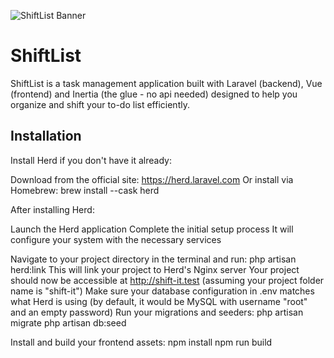 ![ShiftList Banner](https://res.cloudinary.com/dagb1kdy2/image/upload/v1744305713/snro22zljepf5fiowtnt.png)

# ShiftList

ShiftList is a task management application built with Laravel (backend), Vue (frontend) and Inertia (the glue - no api needed) designed to help you organize and shift your to-do list efficiently.

## Installation


Install Herd if you don't have it already:

Download from the official site: https://herd.laravel.com
Or install via Homebrew: brew install --cask herd


After installing Herd:

Launch the Herd application
Complete the initial setup process
It will configure your system with the necessary services


Navigate to your project directory in the terminal and run:
php artisan herd:link
This will link your project to Herd's Nginx server
Your project should now be accessible at http://shift-it.test (assuming your project folder name is "shift-it")
Make sure your database configuration in .env matches what Herd is using (by default, it would be MySQL with username "root" and an empty password)
Run your migrations and seeders:
php artisan migrate
php artisan db:seed

Install and build your frontend assets:
npm install
npm run build
